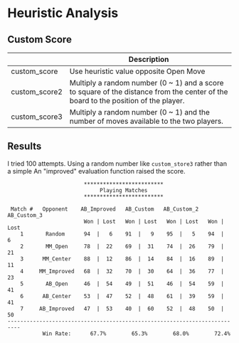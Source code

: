 # Heuristic Analysis

## Custom Score

|               | Description                            |
|---------------|----------------------------------------|
| custom_score  | Use heuristic value opposite Open Move |
| custom_score2 | Multiply a random number (0 ~ 1) and a score to square of the distance from the center of the board to the position of the player.   |
| custom_score3 | Multiply a random number (0 ~ 1) and the number of moves available to the two players. |



## Results

I tried 100 attempts. Using a random number like `custom_store3` rather than a simple An "improved" evaluation function raised the score. 

```
                        *************************
                             Playing Matches
                        *************************

 Match #   Opponent    AB_Improved   AB_Custom   AB_Custom_2  AB_Custom_3
                        Won | Lost   Won | Lost   Won | Lost   Won | Lost
    1       Random      94  |   6    91  |   9    95  |   5    94  |   6
    2       MM_Open     78  |  22    69  |  31    74  |  26    79  |  21
    3      MM_Center    88  |  12    86  |  14    84  |  16    89  |  11
    4     MM_Improved   68  |  32    70  |  30    64  |  36    77  |  23
    5       AB_Open     46  |  54    49  |  51    46  |  54    59  |  41
    6      AB_Center    53  |  47    52  |  48    61  |  39    59  |  41
    7     AB_Improved   47  |  53    40  |  60    52  |  48    50  |  50
--------------------------------------------------------------------------
           Win Rate:      67.7%        65.3%        68.0%        72.4%
```


